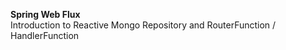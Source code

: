 **Spring Web Flux**  
  Introduction to Reactive Mongo Repository and RouterFunction / HandlerFunction